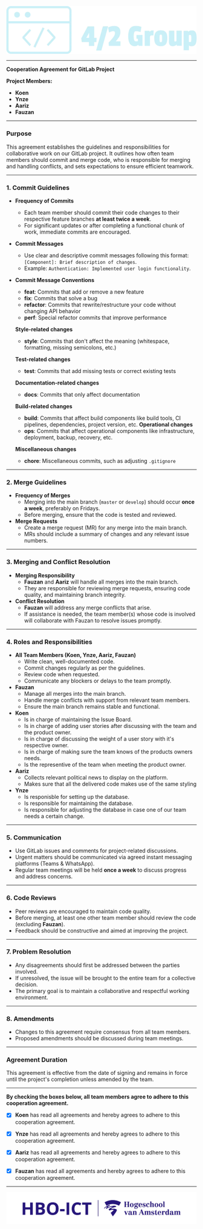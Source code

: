 ![4/2 logo](img/4-divided-by-2-logo.jpg)

---

**Cooperation Agreement for GitLab Project**

**Project Members:**

-   **Koen**
-   **Ynze**
-   **Aariz**
-   **Fauzan**

---

### **Purpose**

This agreement establishes the guidelines and responsibilities for collaborative work on our GitLab project. It outlines
how often team members should commit and merge code, who is responsible for merging and handling conflicts, and sets
expectations to ensure efficient teamwork.

---

### **1. Commit Guidelines**

-   **Frequency of Commits**

    -   Each team member should commit their code changes to their respective feature branches **at least twice a week**.
    -   For significant updates or after completing a functional chunk of work, immediate commits are encouraged.

-   **Commit Messages**

    -   Use clear and descriptive commit messages following this format: `[Component]: Brief description of changes`.
    -   Example: `Authentication: Implemented user login functionality`.

-   **Commit Message Conventions**

    -   **feat**: Commits that add or remove a new feature
    -   **fix**: Commits that solve a bug
    -   **refactor**: Commits that rewrite/restructure your code without changing API behavior
    -   **perf**: Special refactor commits that improve performance

    **Style-related changes**

    -   **style**: Commits that don't affect the meaning (whitespace, formatting, missing semicolons, etc.)

    **Test-related changes**

    -   **test**: Commits that add missing tests or correct existing tests

    **Documentation-related changes**

    -   **docs**: Commits that only affect documentation

    **Build-related changes**

    -   **build**: Commits that affect build components like build tools, CI pipelines, dependencies, project version, etc.
        **Operational changes**
    -   **ops**: Commits that affect operational components like infrastructure, deployment, backup, recovery, etc.

    **Miscellaneous changes**

    -   **chore**: Miscellaneous commits, such as adjusting `.gitignore`

---

### **2. Merge Guidelines**

-   **Frequency of Merges**
    -   Merging into the main branch (`master` or `develop`) should occur **once a week**, preferably on Fridays.
    -   Before merging, ensure that the code is tested and reviewed.
-   **Merge Requests**
    -   Create a merge request (MR) for any merge into the main branch.
    -   MRs should include a summary of changes and any relevant issue numbers.

---

### **3. Merging and Conflict Resolution**

-   **Merging Responsibility**
    -   **Fauzan** and **Aariz** will handle all merges into the main branch.
    -   They are responsible for reviewing merge requests, ensuring code quality, and maintaining branch integrity.
-   **Conflict Resolution**
    -   **Fauzan** will address any merge conflicts that arise.
    -   If assistance is needed, the team member(s) whose code is involved will collaborate with Fauzan to resolve issues
        promptly.

---

### **4. Roles and Responsibilities**

-   **All Team Members (Koen, Ynze, Aariz, Fauzan)**
    -   Write clean, well-documented code.
    -   Commit changes regularly as per the guidelines.
    -   Review code when requested.
    -   Communicate any blockers or delays to the team promptly.
-   **Fauzan**
    -   Manage all merges into the main branch.
    -   Handle merge conflicts with support from relevant team members.
    -   Ensure the main branch remains stable and functional.
-   **Koen**
    -   Is in charge of maintaining the Issue Board.
    -   Is in charge of adding user stories after discussing with the team and the product owner.
    -   Is in charge of discussing the weight of a user story with it's respective owner.
    -   Is in charge of making sure the team knows of the products owners needs.
    -   Is the representive of the team when meeting the product owner.
-   **Aariz**
    -   Collects relevant political news to display on the platform.
    -   Makes sure that all the delivered code makes use of the same styling
-   **Ynze**
    -   Is responisble for setting up the database.
    -   Is responsible for maintaining the database.
    -   Is responsible for adjusting the database in case one of our team needs a certain change.

---

### **5. Communication**

-   Use GitLab issues and comments for project-related discussions.
-   Urgent matters should be communicated via agreed instant messaging platforms (Teams & WhatsApp).
-   Regular team meetings will be held **once a week** to discuss progress and address concerns.

---

### **6. Code Reviews**

-   Peer reviews are encouraged to maintain code quality.
-   Before merging, at least one other team member should review the code (excluding **Fauzan**).
-   Feedback should be constructive and aimed at improving the project.

---

### **7. Problem Resolution**

-   Any disagreements should first be addressed between the parties involved.
-   If unresolved, the issue will be brought to the entire team for a collective decision.
-   The primary goal is to maintain a collaborative and respectful working environment.

---

### **8. Amendments**

-   Changes to this agreement require consensus from all team members.
-   Proposed amendments should be discussed during team meetings.

---

### **Agreement Duration**

This agreement is effective from the date of signing and remains in force until the project's completion unless amended
by the team.

---

**By checking the boxes below, all team members agree to adhere to this cooperation agreement.**

-   [x] **Koen** has read all agreements and hereby agrees to adhere to this cooperation agreement.

-   [x] **Ynze** has read all agreements and hereby agrees to adhere to this cooperation agreement.

-   [x] **Aariz** has read all agreements and hereby agrees to adhere to this cooperation agreement.

-   [x] **Fauzan** has read all agreements and hereby agrees to adhere to this cooperation agreement.

---

![HVA HBO ICT logo](img/HvA-HBO-ICT-LOGO.jpg)
